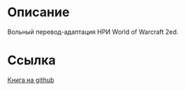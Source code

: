 # Описание
Вольный перевод-адаптация НРИ World of Warcraft 2ed.

# Ссылка
[Книга на github](https://anetegithub.github.io/wow2drusadapt/)